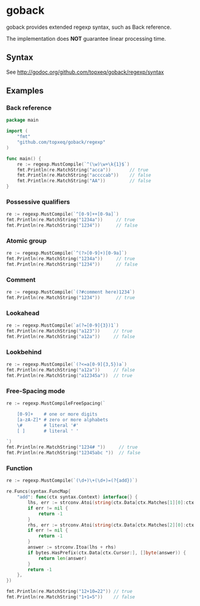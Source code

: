 goback
======

goback provides extended regexp syntax, such as Back reference.

The implementation does **NOT** guarantee linear processing time.

## Syntax

See http://godoc.org/github.com/topxeq/goback/regexp/syntax

## Examples

### Back reference

```go
package main

import (
	"fmt"
	"github.com/topxeq/goback/regexp"
)

func main() {
	re := regexp.MustCompile(`^(\w)\w+\k{1}$`)
	fmt.Println(re.MatchString("acca"))       // true
	fmt.Println(re.MatchString("accccab"))    // false
	fmt.Println(re.MatchString("AA"))         // false
}
```

### Possessive qualifiers

```go
re := regexp.MustCompile(`^[0-9]++[0-9a]`)
fmt.Println(re.MatchString("1234a"))     // true
fmt.Println(re.MatchString("1234"))      // false
```

### Atomic group

```go
re := regexp.MustCompile(`^(?>[0-9]+)[0-9a]`)
fmt.Println(re.MatchString("1234a"))     // true
fmt.Println(re.MatchString("1234"))      // false
```

### Comment

```go
re := regexp.MustCompile(`(?#comment here)1234`)
fmt.Println(re.MatchString("1234"))      // true
```

### Lookahead

```go
re := regexp.MustCompile(`a(?=[0-9]{3})1`)
fmt.Println(re.MatchString("a123"))     // true
fmt.Println(re.MatchString("a12a"))     // false
```

### Lookbehind

```go
re := regexp.MustCompile(`(?<=a[0-9]{3,5})a`)
fmt.Println(re.MatchString("a12a"))     // false
fmt.Println(re.MatchString("a12345a"))  // true
```

### Free-Spacing mode

```go
re := regexp.MustCompileFreeSpacing(`

	[0-9]+    # one or more digits
	[a-zA-Z]* # zero or more alphabets
	\#        # literal '#'
	[ ]       # literal ' '

`)
fmt.Println(re.MatchString("1234# "))     // true
fmt.Println(re.MatchString("12345abc "))  // false
```

### Function

```go
re := regexp.MustCompile(`(\d+)\+(\d+)=(?{add})`)

re.Funcs(syntax.FuncMap{
	"add": func(ctx syntax.Context) interface{} {
		lhs, err := strconv.Atoi(string(ctx.Data[ctx.Matches[1][0]:ctx.Matches[1][1]]))
		if err != nil {
			return -1
		}
		rhs, err := strconv.Atoi(string(ctx.Data[ctx.Matches[2][0]:ctx.Matches[2][1]]))
		if err != nil {
			return -1
		}
		answer := strconv.Itoa(lhs + rhs)
		if bytes.HasPrefix(ctx.Data[ctx.Cursor:], []byte(answer)) {
			return len(answer)
		}
		return -1
	},
})

fmt.Println(re.MatchString("12+10=22")) // true
fmt.Println(re.MatchString("1+1=5"))    // false
```
